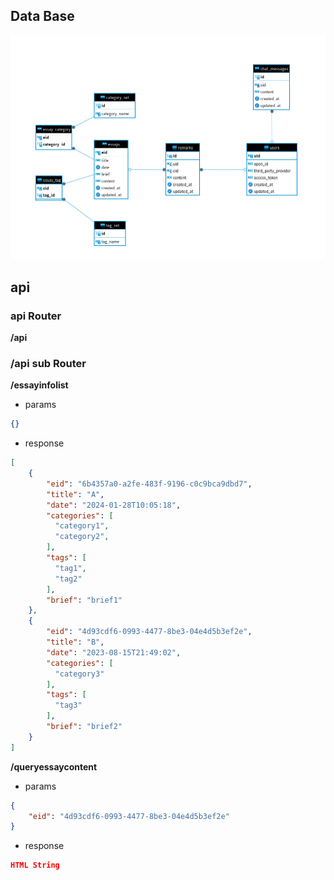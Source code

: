 ## Data Base
![data base](res/image.png)

## api

### api Router

**/api**

### /api sub Router

**/essayinfolist**

- params

```json
{}
```

- response

```json
[
    {
        "eid": "6b4357a0-a2fe-483f-9196-c0c9bca9dbd7",
        "title": "A",
        "date": "2024-01-28T10:05:18",
        "categories": [
          "category1",
          "category2",
        ],
        "tags": [
          "tag1",
          "tag2"
        ],
        "brief": "brief1"
    },
    {
        "eid": "4d93cdf6-0993-4477-8be3-04e4d5b3ef2e",
        "title": "B",
        "date": "2023-08-15T21:49:02",
        "categories": [
          "category3"
        ],
        "tags": [
          "tag3"
        ],
        "brief": "brief2"
    }
]
```

**/queryessaycontent**

- params

```json
{
    "eid": "4d93cdf6-0993-4477-8be3-04e4d5b3ef2e"
}
```

- response

```json
HTML String
```
